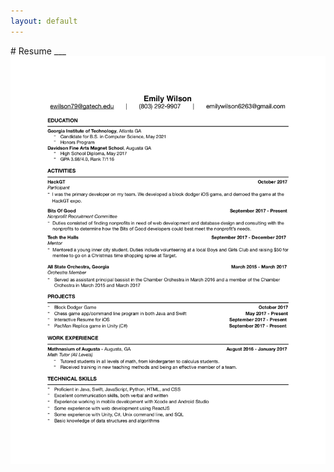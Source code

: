 ```yaml
---
layout: default
---
```


<div id="resume"></div>
# Resume
___

<img class="resume" src="assets/Resume1.png"/>